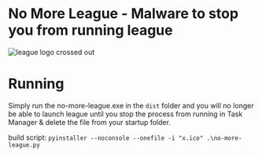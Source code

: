 # No More League - Malware to stop you from running league
![league logo crossed out](./no_more_league.png)

# Running
Simply run the no-more-league.exe in the `dist` folder and you will no longer be able to launch league until you stop the process from running in Task Manager & delete the file from your startup folder.

build script:
`pyinstaller --noconsole --onefile -i "x.ico" .\no-more-league.py`

